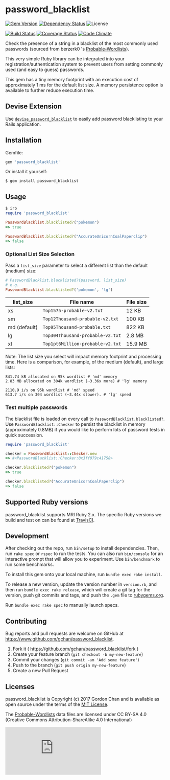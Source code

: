 # password_blacklist
[![Gem Version](https://badge.fury.io/rb/password_blacklist.svg)](http://badge.fury.io/rb/password_blacklist) [![Dependency Status](https://gemnasium.com/gchan/password_blacklist.svg?branch=master)](https://gemnasium.com/gchan/password_blacklist) ![License](https://img.shields.io/badge/license-MIT-blue.svg)

[![Build Status](https://travis-ci.org/gchan/password_blacklist.svg?branch=master)](https://travis-ci.org/gchan/password_blacklist) [![Coverage Status](https://coveralls.io/repos/gchan/password_blacklist/badge.svg?branch=master)](https://coveralls.io/r/gchan/password_blacklist?branch=master) [![Code Climate](https://codeclimate.com/github/gchan/password_blacklist/badges/gpa.svg)](https://codeclimate.com/github/gchan/password_blacklist)

Check the presence of a string in a blacklist of the most commonly used passwords (sourced from berzerk0
's [Probable-Wordlists](https://github.com/berzerk0/Probable-Wordlists)).

This very simple Ruby library can be integrated into your registration/authentication system to prevent users from setting commonly used (and easy to guess) passwords.

This gem has a tiny memory footprint with an execution cost of approximately 1 ms for the default list size. A memory persistence option is available to further reduce execution time.

## Devise Extension

Use [`devise_password_blacklist`](https://www.github.com/gchan/devise_password_blacklist) to easily add password blacklisting to your Rails application.

## Installation

Gemfile:

```ruby
gem 'password_blacklist'
```

Or install it yourself:

    $ gem install password_blacklist

## Usage

```ruby
$ irb
require 'password_blacklist'

PasswordBlacklist.blacklisted?("pokemon")
=> true

PasswordBlacklist.blacklisted?("AccurateUnicornCoalPaperclip")
=> false
```
### Optional List Size Selection

Pass a `list_size` parameter to select a different list than the default (medium) size:
  ```ruby
  # PasswordBlacklist.blacklisted?(password, list_size)
  # e.g.
  PasswordBlacklist.blacklisted?('pokemon', 'lg')
  ```

| list_size | File name | File size|
| ---- | ---- | ----|
| xs | `Top1575-probable-v2.txt` | 12 KB |
| sm | `Top12Thousand-probable-v2.txt` | 100 KB |
| md (default) | `Top95Thousand-probable.txt` | 822 KB |
| lg | `Top304Thousand-probable-v2.txt` | 2.8 MB |
| xl | `Top1pt6Million-probable-v2.txt` | 15.9 MB |

Note: The list size you select will impact memory footprint and processing time.
Here is a comparison, for example, of the medium (default), and large lists:

  ```
  841.74 kB allocated on 95k wordlist # 'md' memory
  2.83 MB allocated on 304k wordlist (~3.36x more) # 'lg' memory

  2110.9 i/s on 95k wordlist # 'md' speed
  613.7 i/s on 304 wordlist (~3.44x slower). # 'lg' speed
  ```

### Test multiple passwords

The blacklist file is loaded on every call to `PasswordBlacklist.blacklisted?`. Use `PasswordBlacklist::Checker` to persist the blacklist in memory (approximately 0.8MB) if you would like to perform lots of password tests in quick succession.

```ruby
require 'password_blacklist'

checker = PasswordBlacklist::Checker.new
=> #<PasswordBlacklist::Checker:0x3ff979c41758>

checker.blacklisted?("pokemon")
=> true

checker.blacklisted?("AccurateUnicornCoalPaperclip")
=> false
```

## Supported Ruby versions

password_blacklist supports MRI Ruby 2.x. The specific Ruby versions we build and test on can be found at [TravisCI](https://travis-ci.org/gchan/password_blacklist).

## Development

After checking out the repo, run `bin/setup` to install dependencies. Then, run `rake spec` or `rspec` to run the tests. You can also run `bin/console` for an interactive prompt that will allow you to experiment. Use `bin/benchmark` to run some benchmarks.

To install this gem onto your local machine, run `bundle exec rake install`.

To release a new version, update the version number in `version.rb`, and then run `bundle exec rake release`, which will create a git tag for the version, push git commits and tags, and push the `.gem` file to [rubygems.org](https://rubygems.org).

Run `bundle exec rake spec` to manually launch specs.

## Contributing

Bug reports and pull requests are welcome on GitHub at https://www.github.com/gchan/password_blacklist.

1. Fork it ( https://github.com/gchan/password_blacklist/fork )
2. Create your feature branch (`git checkout -b my-new-feature`)
3. Commit your changes (`git commit -am 'Add some feature'`)
4. Push to the branch (`git push origin my-new-feature`)
5. Create a new Pull Request

## Licenses

password_blacklist is Copyright (c) 2017 Gordon Chan and is available as open source under the terms of the [MIT License](http://opensource.org/licenses/MIT).

The [Probable-Wordlists](https://github.com/berzerk0/Probable-Wordlists) data files are licensed under CC BY-SA 4.0 (Creative Commons Attribution-ShareAlike 4.0 International)

[![Analytics](https://ga-beacon.appspot.com/UA-70790190-2/password_blacklist/README.md?flat)](https://github.com/igrigorik/ga-beacon)
